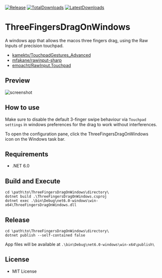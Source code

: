 [![Release](https://img.shields.io/github/v/release/clementgre/ThreeFingersDragOnWindows?label=Download%20version)](https://github.com/clementgre/ThreeFingersDragOnWindows/releases/latest)
[![TotalDownloads](https://img.shields.io/github/downloads/clementgre/ThreeFingersDragOnWindows/total)](https://github.com/clementgre/ThreeFingersDragOnWindows/releases/latest)
[![LatestDownloads](https://img.shields.io/github/downloads/clementgre/ThreeFingersDragOnWindows/latest/total)](https://github.com/clementgre/ThreeFingersDragOnWindows/releases/latest)

# ThreeFingersDragOnWindows

A windows app that allows the macos three fingers drag, using the Raw Inputs of precision touchpad.

- [kamektx/TouchpadGestures_Advanced][1]
- [mfakane/rawinput-sharp][2]
- [emoacht/RawInput.Touchpad][3]

## Preview
![screenshot](https://raw.githubusercontent.com/ClementGre/ThreeFingersDragOnWindows/main/Resources/preview.png)

## How to use
Make sure to disable the default 3-finger swipe behaviour via ``Touchpad settings`` in windows preferences for the drag to work without interferences.

To open the configuration pane, click the ThreeFingersDragOnWindows icon on the Windows task bar.

## Requirements

- .NET 6.0

## Build and Execute
```
cd \path\to\ThreeFingersDragOnWindows\directory\
dotnet build .\ThreeFingersDragOnWindows.csproj
dotnet exec .\bin\Debug\net6.0-windows\win-x64\ThreeFingersDragOnWindows.dll
```

## Release
```
cd \path\to\ThreeFingersDragOnWindows\directory\
dotnet publish --self-contained false
```
App files will be available at ``.\bin\Debug\net6.0-windows\win-x64\publish\``

## License

- MIT License

[1]: https://github.com/kamektx/TouchpadGestures_Advanced

[2]: https://github.com/mfakane/rawinput-sharp

[3]: https://github.com/emoacht/RawInput.Touchpad
